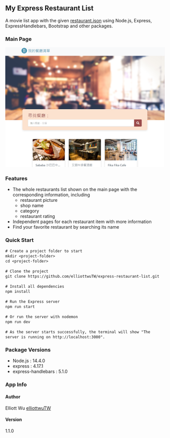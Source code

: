 ## My Express Restaurant List
A movie list app with the given [restaurant.json](https://drive.google.com/open?id=1W-BD9-c8zJRYCwAD8yhqQdLwcUdN8GZi) using Node.js, Express, ExpressHandlebars, Bootstrap and other packages.

### Main Page
![](https://raw.githubusercontent.com/elliottwuTW/express-restaurant-list/master/public/project-picture.png)

### Features
- The whole restaurants list shown on the main page with the corresponding information, including
  - restaurant picture
  - shop name
  - category
  - restaurant rating
- Independent pages for each restaurant item with more information
- Find your favorite restaurant by searching its name


### Quick Start
```
# Create a project folder to start
mkdir <project-folder>
cd <project-folder>

# Clone the project
git clone https://github.com/elliottwuTW/express-restaurant-list.git

# Install all dependencies
npm install

# Run the Express server
npm run start

# Or run the server with nodemon
npm run dev

# As the server starts successfully, the terminal will show "The server is running on http://localhost:3000".
```

### Package Versions
- Node.js : 14.4.0
- express : 4.17.1
- express-handlebars : 5.1.0


### App Info
#### Author
Elliott Wu [elliottwuTW](https://github.com/elliottwuTW)

#### Version
1.1.0
